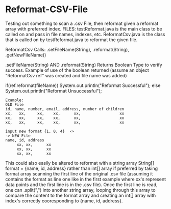 # Reformat-CSV-File
Testing out something to scan a .csv File, then reformat given a reformat array with preferred index.
FILES: testReformat.java is the main class to be called on and pass in file names, indexes, etc.
ReformatCsv.java is the class that is called on by testReformat.java to reformat the given file.

ReformatCsv Calls: .setFileName(String), .reformat(String), .getNewFileName()

.setFileName(String) AND .reformat(String) Returns Boolean Type to verify success.
Example of use of the boolean returned (assume an object "ReformatCsv ref" was created and file name was added)

if(ref.reformat(fileName)) System.out.println("Reformat Successful");
else System.out.println("Reformat Unsuccessful");

    Example:
    OLD File
    id, name, number, email, address, number of children
    xx,   xx,     xx,    xx,      xx,                 xx
    xx,   xx,     xx,    xx,      xx,                 xx
    xx,   xx,     xx,    xx,      xx,                 xx

    input new format {1, 0, 4}  ->
    -> NEW File
    name, id, address
         xx, xx,      xx
         xx, xx,      xx
         xx, xx,      xx

This could also easily be altered to reformat with a string array String[] format = {name, id, address}
rather than int[] array if preferred by taking format array scanning the first line of the original .csv file (assuming
it contains the format as line one like in the first example where xx's represent data points and the first line is in the 
.csv file). Once the first line is read, one can .split(",") into another string array, looping through this array to compare
the content to the format array and creating an int[] array with index's correctly cooresponding to {name, id, address}.
